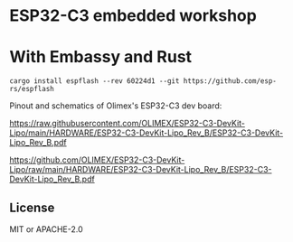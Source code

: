 # ESP32-C3 embedded workshop
# With Embassy and Rust


```
cargo install espflash --rev 60224d1 --git https://github.com/esp-rs/espflash
```

Pinout and schematics of Olimex's ESP32-C3 dev board:

https://raw.githubusercontent.com/OLIMEX/ESP32-C3-DevKit-Lipo/main/HARDWARE/ESP32-C3-DevKit-Lipo_Rev_B/ESP32-C3-DevKit-Lipo_Rev_B.pdf

https://github.com/OLIMEX/ESP32-C3-DevKit-Lipo/raw/main/HARDWARE/ESP32-C3-DevKit-Lipo_Rev_B/ESP32-C3-DevKit-Lipo_Rev_B.pdf



## License
MIT or APACHE-2.0